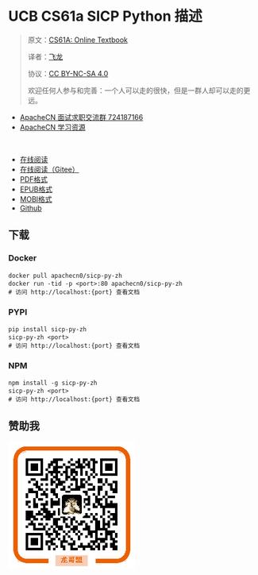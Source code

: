 # UCB CS61a SICP Python 描述

> 原文：[CS61A: Online Textbook](http://www-inst.eecs.berkeley.edu/~cs61a/sp12/book/)
> 
> 译者：[飞龙](https://github.com/wizardforcel)
> 
> 协议：[CC BY-NC-SA 4.0](http://creativecommons.org/licenses/by-nc-sa/4.0/)
> 
> 欢迎任何人参与和完善：一个人可以走的很快，但是一群人却可以走的更远。

+   [ApacheCN 面试求职交流群 724187166](https://jq.qq.com/?_wv=1027&k=54ujcL3)
+   [ApacheCN 学习资源](http://www.apachecn.org/)

&zwj;

+ [在线阅读](https://sicp-py.apachecn.org)
+ [在线阅读（Gitee）](https://apachecn.gitee.io/sicp-py-zh/)
+ [PDF格式](https://www.gitbook.com/download/pdf/book/wizardforcel/sicp-py)
+ [EPUB格式](https://www.gitbook.com/download/epub/book/wizardforcel/sicp-py)
+ [MOBI格式](https://www.gitbook.com/download/mobi/book/wizardforcel/sicp-py)
+ [Github](https://github.com/apachecn/sicp-py-zh)

## 下载

### Docker

```
docker pull apachecn0/sicp-py-zh
docker run -tid -p <port>:80 apachecn0/sicp-py-zh
# 访问 http://localhost:{port} 查看文档
```

### PYPI

```
pip install sicp-py-zh
sicp-py-zh <port>
# 访问 http://localhost:{port} 查看文档
```

### NPM

```
npm install -g sicp-py-zh
sicp-py-zh <port>
# 访问 http://localhost:{port} 查看文档
```

## 赞助我

![](img/qr_alipay.png)
